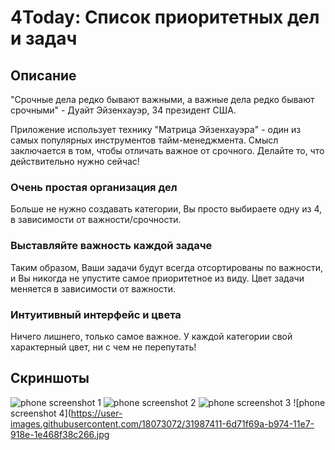 # 4Today: Список приоритетных дел и задач

## Описание
"Срочные дела редко бывают важными, а важные дела редко бывают срочными" - Дуайт Эйзенхауэр, 34 президент США. 

Приложение использует технику "Матрица Эйзенхауэра" - один из самых популярных инструментов тайм-менеджмента. Смысл заключается в том, чтобы отличать важное от срочного. Делайте то, что действительно нужно сейчас!

### Очень простая организация дел
Больше не нужно создавать категории, Вы просто выбираете одну из 4, в зависимости от важности/срочности.

### Выставляйте важность каждой задаче
Таким образом, Ваши задачи будут всегда отсортированы по важности, и Вы никогда не упустите самое приоритетное из виду. Цвет задачи меняется в зависимости от важности.

### Интуитивный интерфейс и цвета
Ничего лишнего, только самое важное. У каждой категории свой характерный цвет, ни с чем не перепутать!


## Скриншоты
![phone screenshot 1](https://user-images.githubusercontent.com/18073072/31987408-6d07eb92-b974-11e7-9514-dcfa4d7a2b23.jpg)
![phone screenshot 2](https://user-images.githubusercontent.com/18073072/31987409-6d293568-b974-11e7-8116-da6d0ee6b833.jpg)
![phone screenshot 3](https://user-images.githubusercontent.com/18073072/31987410-6d4c1416-b974-11e7-9246-0ad9f7d2bcec.jpg)
![phone screenshot 4](https://user-images.githubusercontent.com/18073072/31987411-6d71f69a-b974-11e7-918e-1e468f38c266.jpg
